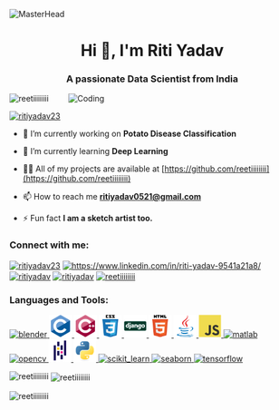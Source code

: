 ![MasterHead](https://d1aueex22ha5si.cloudfront.net/Conference/1209/BackGround/Machine%20Learning-1599808127617.gif)
<h1 align="center">Hi 👋, I'm Riti Yadav</h1>
<h3 align="center">A passionate Data Scientist from India</h3>
<img align="right" alt="Coding" width="400" src="https://www.grazitti.com/assets/2020/02/Analytics_amp_Data_Science.gif">


<p align="left"> <img src="https://komarev.com/ghpvc/?username=reetiiiiiiii&label=Profile%20views&color=0e75b6&style=flat" alt="reetiiiiiiii" /> </p>

<p align="left"> <a href="https://twitter.com/ritiyadav23" target="blank"><img src="https://img.shields.io/twitter/follow/ritiyadav23?logo=twitter&style=for-the-badge" alt="ritiyadav23" /></a> </p>

- 🔭 I’m currently working on **Potato Disease Classification**

- 🌱 I’m currently learning **Deep Learning**

- 👨‍💻 All of my projects are available at [https://github.com/reetiiiiiiii](https://github.com/reetiiiiiiii)

- 📫 How to reach me **ritiyadav0521@gmail.com**

- ⚡ Fun fact **I am a sketch artist too.**

<h3 align="left">Connect with me:</h3>
<p align="left">
<a href="https://twitter.com/ritiyadav23" target="blank"><img align="center" src="https://raw.githubusercontent.com/rahuldkjain/github-profile-readme-generator/master/src/images/icons/Social/twitter.svg" alt="ritiyadav23" height="30" width="40" /></a>
<a href="https://linkedin.com/in/https://www.linkedin.com/in/riti-yadav-9541a21a8/" target="blank"><img align="center" src="https://raw.githubusercontent.com/rahuldkjain/github-profile-readme-generator/master/src/images/icons/Social/linked-in-alt.svg" alt="https://www.linkedin.com/in/riti-yadav-9541a21a8/" height="30" width="40" /></a>
<a href="https://kaggle.com/ritiyadav" target="blank"><img align="center" src="https://raw.githubusercontent.com/rahuldkjain/github-profile-readme-generator/master/src/images/icons/Social/kaggle.svg" alt="ritiyadav" height="30" width="40" /></a>
<a href="https://fb.com/ritiyadav" target="blank"><img align="center" src="https://raw.githubusercontent.com/rahuldkjain/github-profile-readme-generator/master/src/images/icons/Social/facebook.svg" alt="ritiyadav" height="30" width="40" /></a>
<a href="https://instagram.com/reetiiiiiiii" target="blank"><img align="center" src="https://raw.githubusercontent.com/rahuldkjain/github-profile-readme-generator/master/src/images/icons/Social/instagram.svg" alt="reetiiiiiiii" height="30" width="40" /></a>
</p>

<h3 align="left">Languages and Tools:</h3>
<p align="left"> <a href="https://www.blender.org/" target="_blank" rel="noreferrer"> <img src="https://download.blender.org/branding/community/blender_community_badge_white.svg" alt="blender" width="40" height="40"/> </a> <a href="https://www.cprogramming.com/" target="_blank" rel="noreferrer"> <img src="https://raw.githubusercontent.com/devicons/devicon/master/icons/c/c-original.svg" alt="c" width="40" height="40"/> </a> <a href="https://www.w3schools.com/cpp/" target="_blank" rel="noreferrer"> <img src="https://raw.githubusercontent.com/devicons/devicon/master/icons/cplusplus/cplusplus-original.svg" alt="cplusplus" width="40" height="40"/> </a> <a href="https://www.w3schools.com/css/" target="_blank" rel="noreferrer"> <img src="https://raw.githubusercontent.com/devicons/devicon/master/icons/css3/css3-original-wordmark.svg" alt="css3" width="40" height="40"/> </a> <a href="https://www.djangoproject.com/" target="_blank" rel="noreferrer"> <img src="https://raw.githubusercontent.com/devicons/devicon/master/icons/django/django-original.svg" alt="django" width="40" height="40"/> </a> <a href="https://www.w3.org/html/" target="_blank" rel="noreferrer"> <img src="https://raw.githubusercontent.com/devicons/devicon/master/icons/html5/html5-original-wordmark.svg" alt="html5" width="40" height="40"/> </a> <a href="https://www.java.com" target="_blank" rel="noreferrer"> <img src="https://raw.githubusercontent.com/devicons/devicon/master/icons/java/java-original.svg" alt="java" width="40" height="40"/> </a> <a href="https://developer.mozilla.org/en-US/docs/Web/JavaScript" target="_blank" rel="noreferrer"> <img src="https://raw.githubusercontent.com/devicons/devicon/master/icons/javascript/javascript-original.svg" alt="javascript" width="40" height="40"/> </a> <a href="https://www.mathworks.com/" target="_blank" rel="noreferrer"> <img src="https://upload.wikimedia.org/wikipedia/commons/2/21/Matlab_Logo.png" alt="matlab" width="40" height="40"/> </a> <a href="https://opencv.org/" target="_blank" rel="noreferrer"> <img src="https://www.vectorlogo.zone/logos/opencv/opencv-icon.svg" alt="opencv" width="40" height="40"/> </a> <a href="https://pandas.pydata.org/" target="_blank" rel="noreferrer"> <img src="https://raw.githubusercontent.com/devicons/devicon/2ae2a900d2f041da66e950e4d48052658d850630/icons/pandas/pandas-original.svg" alt="pandas" width="40" height="40"/> </a> <a href="https://www.python.org" target="_blank" rel="noreferrer"> <img src="https://raw.githubusercontent.com/devicons/devicon/master/icons/python/python-original.svg" alt="python" width="40" height="40"/> </a> <a href="https://scikit-learn.org/" target="_blank" rel="noreferrer"> <img src="https://upload.wikimedia.org/wikipedia/commons/0/05/Scikit_learn_logo_small.svg" alt="scikit_learn" width="40" height="40"/> </a> <a href="https://seaborn.pydata.org/" target="_blank" rel="noreferrer"> <img src="https://seaborn.pydata.org/_images/logo-mark-lightbg.svg" alt="seaborn" width="40" height="40"/> </a> <a href="https://www.tensorflow.org" target="_blank" rel="noreferrer"> <img src="https://www.vectorlogo.zone/logos/tensorflow/tensorflow-icon.svg" alt="tensorflow" width="40" height="40"/> </a> </p>

<p><img align="left" src="https://github-readme-stats.vercel.app/api/top-langs?username=reetiiiiiiii&show_icons=true&locale=en&layout=compact" alt="reetiiiiiiii" /></p>

<p>&nbsp;<img align="center" src="https://github-readme-stats.vercel.app/api?username=reetiiiiiiii&show_icons=true&locale=en" alt="reetiiiiiiii" /></p>

<p><img align="center" src="https://github-readme-streak-stats.herokuapp.com/?user=reetiiiiiiii&" alt="reetiiiiiiii" /></p>
